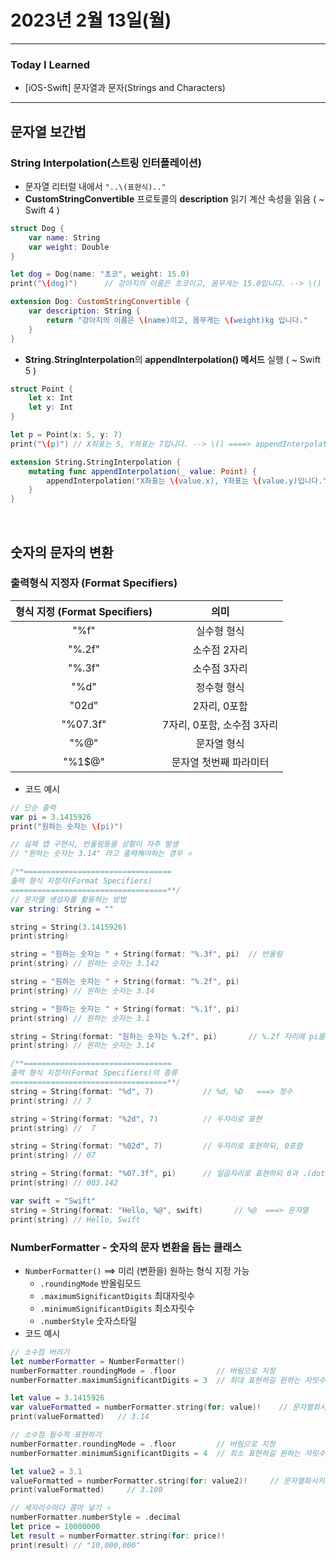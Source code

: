 # 2023년 2월 13일(월)

---

### Today I Learned 

- [iOS-Swift] 문자열과 문자(Strings and Characters)

---

## 문자열 보간법

### String Interpolation(스트링 인터폴레이션)

- 문자열 리터럴 내에서 `"..\(표현식).."`
- **CustomStringConvertible** 프로토콜의 **description** 읽기 계산 속성을 읽음 ( ~ Swift 4 )

```swift
struct Dog {
    var name: String
    var weight: Double
}

let dog = Dog(name: "초코", weight: 15.0)
print("\(dog)")      // 강아지의 이름은 초코이고, 몸무게는 15.0입니다. --> \() => description 변수를 읽는 것

extension Dog: CustomStringConvertible {
    var description: String {
        return "강아지의 이름은 \(name)이고, 몸무게는 \(weight)kg 입니다."
    }
}
```

- **String.StringInterpolation**의 **appendInterpolation() 메서드** 실행 ( ~ Swift 5 )

```swift
struct Point {
    let x: Int
    let y: Int
}

let p = Point(x: 5, y: 7)
print("\(p)") // X좌표는 5, Y좌표는 7입니다. --> \() ====> appendInterpolation()을 실행

extension String.StringInterpolation {
    mutating func appendInterpolation(_ value: Point) {
        appendInterpolation("X좌표는 \(value.x), Y좌표는 \(value.y)입니다.")
    }
}
```

<br/>

## 숫자의 문자의 변환

### 출력형식 지정자 (Format Specifiers)

| 형식 지정 (Format Specifiers) |            의미            |
| :---------------------------: | :------------------------: |
|             "%f"              |        실수형 형식         |
|            "%.2f"             |        소수점 2자리        |
|            "%.3f"             |        소수점 3자리        |
|             "%d"              |        정수형 형식         |
|             "02d"             |        2자리, 0포함        |
|           "%07.3f"            | 7자리, 0포함, 소수점 3자리 |
|             "%@"              |        문자열 형식         |
|            "%1$@"             |   문자열 첫번째 파라미터   |

- 코드 예시

```swift
// 단순 출력
var pi = 3.1415926
print("원하는 숫자는 \(pi)")

// 실제 앱 구현시, 반올림등을 상황이 자주 발생
// "원하는 숫자는 3.14" 라고 출력해야하는 경우 ⭐️

/**=================================
출력 형식 지정자(Format Specifiers)
===================================**/
// 문자열 생성자를 활용하는 방법
var string: String = ""

string = String(3.1415926)
print(string)

string = "원하는 숫자는 " + String(format: "%.3f", pi)  // 반올림
print(string) // 원하는 숫자는 3.142

string = "원하는 숫자는 " + String(format: "%.2f", pi)
print(string) // 원하는 숫자는 3.14

string = "원하는 숫자는 " + String(format: "%.1f", pi)
print(string) // 원하는 숫자는 3.1

string = String(format: "원하는 숫자는 %.2f", pi)       // %.2f 자리에 pi를 대체
print(string) // 원하는 숫자는 3.14

/**=================================
출력 형식 지정자(Format Specifiers)의 종류
===================================**/
string = String(format: "%d", 7)           // %d, %D   ===> 정수
print(string) // 7

string = String(format: "%2d", 7)          // 두자리로 표현
print(string) //  7

string = String(format: "%02d", 7)         // 두자리로 표현하되, 0포함
print(string) // 07

string = String(format: "%07.3f", pi)      // 일곱자리로 표현하되 0과 .(dot) 포함, (소수점아래는 3자리)
print(string) // 003.142

var swift = "Swift"
string = String(format: "Hello, %@", swift)       // %@  ===> 문자열
print(string) // Hello, Swift
```

### NumberFormatter - 숫자의 문자 변환을 돕는 클래스

- `NumberFormatter()` ==> 미리 (변환을) 원하는 형식 지정 가능 
  -  `.roundingMode`   반올림모드
  -  `.maximumSignificantDigits`   최대자릿수
  - `.minimumSignificantDigits`   최소자릿수
  -  `.numberStyle`   숫자스타일
- 코드 예시

```swift
// 소수점 버리기
let numberFormatter = NumberFormatter()
numberFormatter.roundingMode = .floor         // 버림으로 지정
numberFormatter.maximumSignificantDigits = 3  // 최대 표현하길 원하는 자릿수

let value = 3.1415926
var valueFormatted = numberFormatter.string(for: value)!    // 문자열화시키는 메서드
print(valueFormatted)   // 3.14

// 소수점 필수적 표현하기
numberFormatter.roundingMode = .floor         // 버림으로 지정
numberFormatter.minimumSignificantDigits = 4  // 최소 표현하길 원하는 자릿수

let value2 = 3.1
valueFormatted = numberFormatter.string(for: value2)!     // 문자열화시키는 메서드
print(valueFormatted)     // 3.100

// 세자리수마다 콤마 넣기 ⭐️
numberFormatter.numberStyle = .decimal
let price = 10000000
let result = numberFormatter.string(for: price)!
print(result) // "10,000,000"
```

